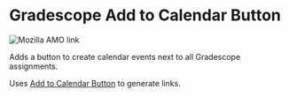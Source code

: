 # Gradescope Add to Calendar Button

![Mozilla AMO link](https://img.shields.io/amo/v/gradescope-add-to-calendar)

Adds a button to create calendar events next to all Gradescope assignments.

Uses [Add to Calendar Button](https://github.com/add2cal/add-to-calendar-button) to generate links.
